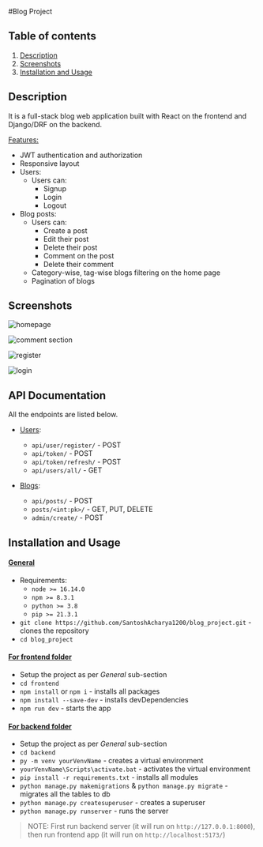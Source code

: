 #Blog Project

## Table of contents

1. [Description](#description)
2. [Screenshots](#screenshots)
3. [Installation and Usage](#installation-usage)

## Description <a name="description"></a>

It is a full-stack blog web application built with React on the frontend and Django/DRF on the backend.

<ins>Features:</ins>

- JWT authentication and authorization
- Responsive layout
- Users:
  - Users can:
    - Signup
    - Login
    - Logout
- Blog posts:
  - Users can:
    - Create a post
    - Edit their post
    - Delete their post
    - Comment on the post
    - Delete their comment
  - Category-wise, tag-wise blogs filtering on the home page
  - Pagination of blogs




## Screenshots <a name="screenshots"></a>

![homepage](https://github.com/SantoshAcharya1200/blog_project/assets/41406942/a9647304-2cfc-48b6-abd4-9b19ed629d32)

![comment section](https://github.com/SantoshAcharya1200/blog_project/assets/41406942/0a205f79-a60a-4c33-b07b-8a8d25dee8cd)

![register](https://github.com/SantoshAcharya1200/blog_project/assets/41406942/f06004e9-845e-4b15-88fc-a3031adad1cd)

![login](https://github.com/SantoshAcharya1200/blog_project/assets/41406942/007f6002-0376-46b0-b5ed-cf0517731db3)


## API Documentation <a name="api-documentation"></a>

All the endpoints are listed below.

- <ins>Users</ins>:

  - `api/user/register/` - POST
  - `api/token/` - POST
  - `api/token/refresh/` - POST
  - `api/users/all/` - GET

- <ins>Blogs</ins>:

  - `api/posts/` - POST
  - `posts/<int:pk>/` - GET, PUT, DELETE
  - `admin/create/` - POST



## Installation and Usage <a name="installation-usage"></a>

#### <ins>**General**</ins>

- Requirements:
  - `node >= 16.14.0`
  - `npm >= 8.3.1`
  - `python >= 3.8`
  - `pip >= 21.3.1` 
- `git clone https://github.com/SantoshAcharya1200/blog_project.git` - clones the repository
- `cd blog_project`

#### <ins>**For frontend folder**</ins>

- Setup the project as per _General_ sub-section
- `cd frontend`
- `npm install` or `npm i` - installs all packages
- `npm install --save-dev` - installs devDependencies
- `npm run dev` - starts the app

#### <ins>**For backend folder**</ins>

- Setup the project as per _General_ sub-section
- `cd backend`
- `py -m venv yourVenvName` - creates a virtual environment
- `yourVenvName\Scripts\activate.bat` - activates the virtual environment
- `pip install -r requirements.txt` - installs all modules
- `python manage.py makemigrations` & `python manage.py migrate` - migrates all the tables to db
- `python manage.py createsuperuser` - creates a superuser
- `python manage.py runserver` - runs the server

> NOTE: First run backend server (it will run on `http://127.0.0.1:8000`), then run frontend app (it will run on `http://localhost:5173/`)

